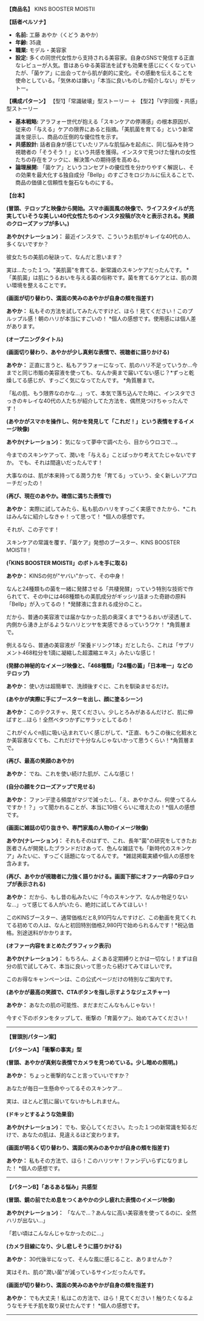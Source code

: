 

**【商品名】**
KINS BOOSTER MOISTⅡ

**【話者ペルソナ】**
*   **名前:** 工藤 あやか（くどう あやか）
*   **年齢:** 35歳
*   **職業:** モデル・美容家
*   **設定:** 多くの同世代女性から支持される美容家。自身のSNSで発信する正直なレビューが人気。昔はあらゆる美容法を試すも効果を感じにくくなっていたが、「菌ケア」に出会ってから肌が劇的に変化。その感動を伝えることを使命としている。「気休めは嫌い」「本当に良いものしか紹介しない」がモットー。

**【構成パターン】**
【型1】「常識破壊」型ストーリー ＋ 【型2】「V字回復・共感」型ストーリー

*   **基本戦略:** アラフォー世代が抱える「スキンケアの停滞感」の根本原因が、従来の「与える」ケアの限界にあると指摘。「美肌菌を育てる」という新常識を提示し、商品の圧倒的な優位性を示す。
*   **共感設計:** 話者自身が感じていたリアルな肌悩みを起点に、同じ悩みを持つ視聴者の「そうそう！」という共感を獲得。インスタで見つけた憧れの女性たちの存在をフックに、解決策への期待感を高める。
*   **論理展開:** 「菌ケア」というコンセプトの優位性を分かりやすく解説し、その効果を最大化する独自成分「Bellp」のすごさをロジカルに伝えることで、商品の価値と信頼性を盤石なものにする。

**【台本】**

**(冒頭、テロップと映像から開始。スマホ画面風の映像で、ライフスタイルが充実していそうな美しい40代女性たちのインスタ投稿が次々と表示される。笑顔のクローズアップが多い。)**

**あやか(ナレーション)：** 最近インスタで、こういうお肌がキレイな40代の人、多くないですか？

彼女たちの美肌の秘訣って、なんだと思います？

実は…たった１つ。"美肌菌"を育てる、新常識のスキンケアだったんです。
*「美肌菌」は肌にうるおいを与える菌の俗称です。菌を育てるケアとは、肌の潤い環境を整えることです。

**(画面が切り替わり、満面の笑みのあやかが自身の頬を指差す)**

**あやか：** 私もその方法を試してみたんですけど、ほら！見てください！このプルップル感！朝のハリが本当にすごいの！
*個人の感想です。使用感には個人差があります。

**(オープニングタイトル)**

**(画面切り替わり、あやかが少し真剣な表情で、視聴者に語りかける)**

**あやか：** 正直に言うと、私もアラフォーになって、肌のハリ不足っていうか…今までと同じ市販の美容液を使っても、なんか奥まで届いてない感じ？*ずっと乾燥してる感じが、すっごく気になってたんです。
*角質層まで。

「私の肌、もう限界なのかな…」って、本気で落ち込んでた時に、インスタでさっきのキレイな40代の人たちが紹介してた方法を、偶然見つけちゃったんです！

**(あやかがスマホを操作し、何かを発見して「これだ！」という表情をするイメージ映像)**

**あやか(ナレーション)：** 気になって夢中で調べたら、目からウロコで…。

今までのスキンケアって、潤いを「与える」ことばっかり考えてたじゃないですか。
でも、それは間違いだったんです！

大事なのは、肌が本来持ってる潤う力を「育てる」っていう、全く新しいアプローチだったの！

**(再び、現在のあやか。確信に満ちた表情で)**

**あやか：** 実際に試してみたら、私も肌のハリをすっごく実感できたから、*これはみんなに紹介しなきゃ！って思って！
*個人の感想です。

それが、この子です！

スキンケアの常識を覆す、「菌ケア」発想のブースター、KINS BOOSTER MOISTⅡ！

**(「KINS BOOSTER MOISTⅡ」のボトルを手に取る)**

**あやか：** KINSの何が"ヤバい"かって、その中身！

なんと24種類もの菌を一緒に発酵させる「共棲発酵」っていう特別な技術で作られてて、その中には468種類もの美肌成分がギッシリ詰まった奇跡の原料「Bellp」が入ってるの！
*発酵液に含まれる成分のこと。

だから、普通の美容液では届かなかった肌の奥深くまで*うるおいが浸透して、内側から湧き上がるようなハリとツヤを実感できるっていうワケ！
*角質層まで。

例えるなら、普通の美容液が「栄養ドリンク1本」だとしたら、これは「サプリメント468粒分を1滴に凝縮した超濃縮エキス」みたいな感じ！

**(発酵の神秘的なイメージ映像と、「468種類」「24種の菌」「日本唯一」などのテロップ)**

**あやか：** 使い方は超簡単で、洗顔後すぐに、これを馴染ませるだけ。

**(あやかが実際に手にブースターを出し、顔に塗るシーン)**

**あやか：** このテクスチャ、見てください。少しとろみがあるんだけど、肌に伸ばすと…ほら！全然ベタつかずにサラッとしてるの！

これがぐんぐn肌に吸い込まれていく感じがして、*正直、もうこの後に化粧水とか美容液なくても、これだけで十分なんじゃないかって思うくらい！*角質層まで。

**(再び、最高の笑顔のあやか)**

**あやか：** でね、これを使い続けた肌が、こんな感じ！

**(自分の顔をクローズアップで見せる)**

**あやか：** ファンデ塗る頻度がマジで減ったし、「え、あやかさん、何使ってるんですか！？」って聞かれることが、本当に10倍くらいに増えたの！*個人の感想です。

**(画面に雑誌の切り抜きや、専門家風の人物のイメージ映像)**

**あやか(ナレーション)：** それもそのはずで、これ、長年"菌"の研究をしてきたお医者さんが開発したブランドだけあって、色んな雑誌でも「新時代のスキンケア」みたいに、すっごく話題になってるんです。
*雑誌掲載実績や個人の感想を含みます。

**(再び、あやかが視聴者に力強く語りかける。画面下部にオファー内容のテロップが表示される)**

**あやか：** だから、もし昔の私みたいに「今のスキンケア、なんか物足りないな…」って感じてる人がいたら、絶対に試してみてほしい！

このKINSブースター、通常価格だと8,910円なんですけど、この動画を見てくれてる初めての人は、なんと初回特別価格2,980円で始められるんです！*税込価格。別途送料がかかります。

**(オファー内容をまとめたグラフィック表示)**

**あやか(ナレーション)：** もちろん、よくある定期縛りとかは一切なし！まずは自分の肌で試してみて、本当に良いって思ったら続けてみてほしいです。

このお得なキャンペーンは、この公式ページだけの特別なご案内です。

**(あやかが最高の笑顔で、CTAボタンを指し示すようなジェスチャー)**

**あやか：** あなたの肌の可能性、まだまだこんなもんじゃない！

今すぐ下のボタンをタップして、衝撃の「育菌ケア」、始めてみてください！

---

**【冒頭別パターン案】**

**【パターンA】「衝撃の事実」型**

**(冒頭、あやかが真剣な表情でカメラを見つめている。少し暗めの照明。)**

**あやか：** ちょっと衝撃的なこと言っていいですか？

あなたが毎日一生懸命やってるそのスキンケア…

実は、ほとんど肌に届いてないかもしれません。

**(ドキッとするような効果音)**

**あやか(ナレーション)：** でも、安心してください。たった１つの新常識を知るだけで、あなたの肌は、見違えるほど変わります。

**(画面が明るく切り替わり、満面の笑みのあやかが自身の頬を指差す)**

**あやか：** 私もその方法で、ほら！このハリツヤ！ファンデいらずになりました！
*個人の感想です。

---

**【パターンB】「あるある悩み」共感型**

**(冒頭、鏡の前でため息をつくあやかの少し疲れた表情のイメージ映像)**

**あやか(ナレーション)：** 「なんで…？あんなに高い美容液を使ってるのに、全然ハリが出ない…」

「若い頃はこんなんじゃなかったのに…」

**(カメラ目線になり、少し悲しそうに語りかける)**

**あやか：** 30代後半になって、そんな風に感じること、ありませんか？

実はそれ、肌の"潤い菌"が減っているサインだったんです。

**(画面が切り替わり、満面の笑みのあやかが自身の頬を指差す)**

**あやか：** でも大丈夫！私はこの方法で、ほら！見てください！触りたくなるようなモチモチ肌を取り戻せたんです！
*個人の感想です。

---
